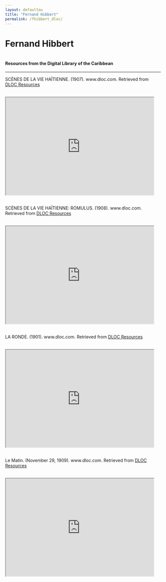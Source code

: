 ```yaml
---
layout: defaultau
title: "Fernand Hibbert"
permalink: /fhibbert_dloc/
---
```

<!-- partial:index.partial.html -->
<div class="content">
    <h1>Fernand Hibbert</h1>
    <div class="quote">
        <div><img src="" class="logo"></div>
    </div>
    <body>
    <h4>Resources from the Digital Library of the Caribbean</h4><hr>
    <div class="container-mt-5">
      <div class="row">
            <div class="col-md-6">
                <p>SCÈNES DE LA VIE HAÏTIENNE. (1907). www.dloc.com. Retrieved from <a href="https://www.dloc.com/AA00040489/00001/images" target="_blank">DLOC Resources</a></p><br>
                <iframe width="95%" height="315" src="https://www.dloc.com/AA00040489/00001/images"></iframe>
                <br>
                <br>
        </div>
      <div class="col-md-6">
            <p>SCÈNES DE LA VIE HAÏTIENNE: ROMULUS. (1908). www.dloc.com. Retrieved from <a href="https://www.dloc.com/AA00040490/00001/images" target="_blank">DLOC Resources</a></p><br>
            <iframe width="95%" height="315" src="https://www.dloc.com/AA00040490/00001/images"></iframe>
            <br>
            <br>
        </div>
        </div>
    <div class="container-mt-5">
      <div class="row">
            <div class="col-md-6">
                <p>LA RONDE. (1901). www.dloc.com. Retrieved from <a href="https://www.dloc.com/BA00000223/00001/images" target="_blank">DLOC Resources</a></p><br>
                <iframe width="95%" height="315" src="https://www.dloc.com/BA00000223/00001/images"></iframe>
                <br>
                <br>
        </div>
        <div class="col-md-6">
            <p>Le Matin. (November 29, 1909). www.dloc.com. Retrieved from <a href="https://www.dloc.com/UF00081213/00787/images" target="_blank">DLOC Resources</a></p><br>
            <iframe width="95%" height="315" src="https://www.dloc.com/UF00081213/00787/images"></iframe>
            <br>
            <br>
        </div>
        </div>
    </body> 
          </div>
  <!-- partial -->
<script src='https://cdnjs.cloudflare.com/ajax/libs/jquery/3.1.1/jquery.min.js'></script><script  src="{{ site.baseurl }}/assets/js/authorscript.js"></script>
